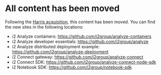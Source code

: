 # All content has been moved
Following the [Harris acquisition](https://www.harriscomputer.com/en/news/?date=1641272400&article=harris-acquires-i2-product-portfolio-from-ibm&utm_campaign=i2&utm_content=191996549&utm_medium=social&utm_source=linkedin&hss_channel=lcp-13524), this content has been moved. You can find the new sites in the following locations:

* i2 Analyze containers: https://github.com/i2group/analyze-containers
* i2 Analyze developer essentials: https://github.com/i2group/analyze
* i2 Analyze distributed deployment example: https://github.com/i2group/analyze-deployment
* i2 Connect gateway: https://github.com/i2group/analyze-connect
* i2 Connect SDK: https://github.com/i2group/analyze-connect-node-sdk
* i2 Notebook SDK: https://github.com/i2group/notebook-sdk
